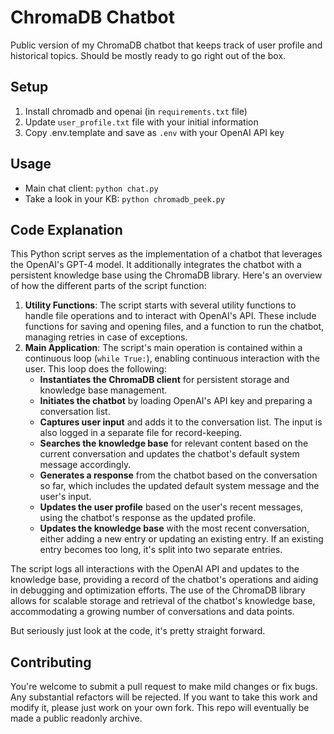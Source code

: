# ChromaDB Chatbot

Public version of my ChromaDB chatbot that keeps track of user profile and historical topics. Should be mostly ready to go right out of the box. 

## Setup

1. Install chromadb and openai (in `requirements.txt` file)
2. Update `user_profile.txt` file with your initial information
3. Copy .env.template and save as `.env` with your OpenAI API key

## Usage

- Main chat client: `python chat.py`
- Take a look in your KB: `python chromadb_peek.py`

## Code Explanation

This Python script serves as the implementation of a chatbot that leverages the OpenAI's GPT-4 model. It additionally integrates the chatbot with a persistent knowledge base using the ChromaDB library. Here's an overview of how the different parts of the script function:

1. **Utility Functions**: The script starts with several utility functions to handle file operations and to interact with OpenAI's API. These include functions for saving and opening files, and a function to run the chatbot, managing retries in case of exceptions.
2. **Main Application**: The script's main operation is contained within a continuous loop (`while True:`), enabling continuous interaction with the user. This loop does the following:
   - **Instantiates the ChromaDB client** for persistent storage and knowledge base management.
   - **Initiates the chatbot** by loading OpenAI's API key and preparing a conversation list.
   - **Captures user input** and adds it to the conversation list. The input is also logged in a separate file for record-keeping.
   - **Searches the knowledge base** for relevant content based on the current conversation and updates the chatbot's default system message accordingly.
   - **Generates a response** from the chatbot based on the conversation so far, which includes the updated default system message and the user's input.
   - **Updates the user profile** based on the user's recent messages, using the chatbot's response as the updated profile.
   - **Updates the knowledge base** with the most recent conversation, either adding a new entry or updating an existing entry. If an existing entry becomes too long, it's split into two separate entries.

The script logs all interactions with the OpenAI API and updates to the knowledge base, providing a record of the chatbot's operations and aiding in debugging and optimization efforts. The use of the ChromaDB library allows for scalable storage and retrieval of the chatbot's knowledge base, accommodating a growing number of conversations and data points.

But seriously just look at the code, it's pretty straight forward. 

## Contributing

You're welcome to submit a pull request to make mild changes or fix bugs. Any substantial refactors will be rejected. If you want to take this work and modify it, please just work on your own fork. This repo will eventually be made a public readonly archive. 
